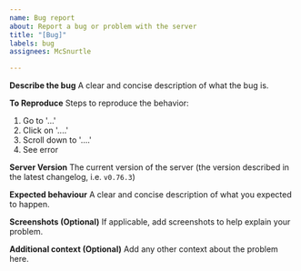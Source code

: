 ```yaml
---
name: Bug report
about: Report a bug or problem with the server
title: "[Bug]"
labels: bug
assignees: McSnurtle

---
```


**Describe the bug**
A clear and concise description of what the bug is.

**To Reproduce**
Steps to reproduce the behavior:
1. Go to '...'
2. Click on '....'
3. Scroll down to '....'
4. See error

**Server Version**
The current version of the server (the version described in the latest changelog, i.e. `v0.76.3`)

**Expected behaviour**
A clear and concise description of what you expected to happen.

**Screenshots (Optional)**
If applicable, add screenshots to help explain your problem.

**Additional context (Optional)**
Add any other context about the problem here.
